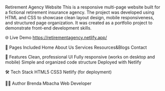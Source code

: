Retirement Agency Website
This is a responsive multi-page website built for a fictional retirement insurance agency. The project was developed using HTML and CSS to showcase clean layout design, mobile responsiveness, and structured page organization. It was created as a portfolio project to demonstrate front-end development skills.

🌐 Live Demo
https://retirementagency.netlify.app/

📄 Pages Included
Home
About Us
Services
Resources&Blogs
Contact

📱 Features
Clean, professional UI
Fully responsive (works on desktop and mobile)
Simple and organized code structure
Deployed with Netlify

🛠️ Tech Stack
HTML5
CSS3
Netlify (for deployment)

👩‍💻 Author
Brenda Mbacha
Web Developer
